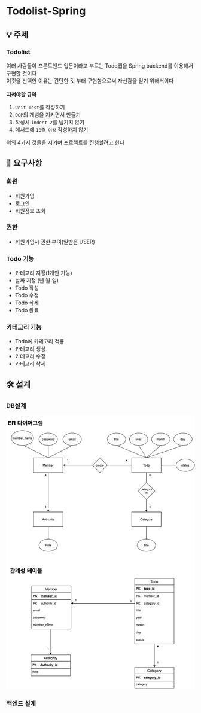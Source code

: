 # Todolist-Spring

## :bulb: 주제
### Todolist
여러 사람들이 프론트엔드 입문이라고 부르는 Todo앱을 Spring backend를 이용해서 구현할 것이다</br>
이것을 선택한 이유는 간단한 것 부터 구현함으로써 자신감을 얻기 위해서이다</br>
<br>**지켜야할 규약**
1. `Unit Test`를 작성하기
2. `OOP`의 개념을 지키면서 만들기
3. 작성시 `indent 2`를 넘기지 않기
4. 메서드에 `10줄 이상` 작성하지 않기

위의 4가지 것들을 지키며 프로젝트를 진행할려고 한다

## :mag_right: 요구사항
### 회원
- 회원가입
- 로그인
- 회원정보 조회
### 권한
- 회원가입시 권한 부여(일반은 USER)
### Todo 기능
- 카테고리 지정(1개만 가능)
- 날짜 지정 (년 월 일)
- Todo 작성
- Todo 수정
- Todo 삭제
- Todo 완료
### 카테고리 기능
- Todo에 카테고리 적용
- 카테고리 생성
- 카테고리 수정
- 카테고리 삭제

## :hammer_and_wrench: 설계
### DB설계
![DB](./img/Todolist-DB%20복사본.png)

### 백엔드 설계
